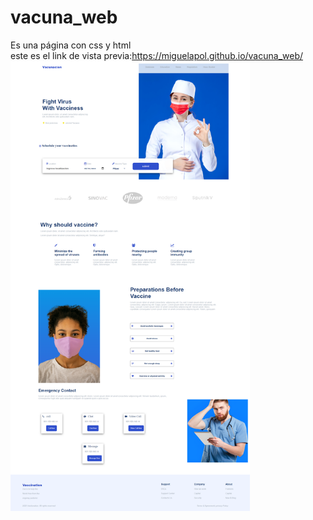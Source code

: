 # vacuna_web
Es una página con css y html
<br>
este es el link de vista previa:https://miguelapol.github.io/vacuna_web/
<br>
<img src="https://github.com/miguelapol/vacuna_web/blob/main/captura_vacuna_web.png" height="720px">
